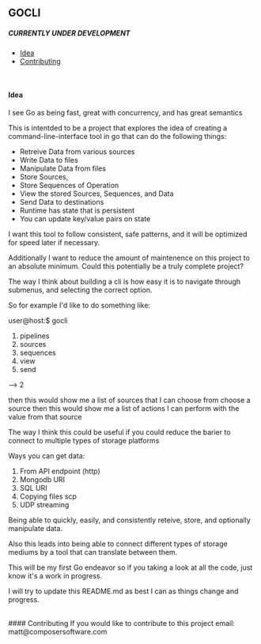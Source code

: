 ## GOCLI

##### CURRENTLY UNDER DEVELOPMENT

- [Idea](#idea)
- [Contributing](#contributing)

  
<br />

#### Idea

I see Go as being fast, great with concurrency, and has great semantics

This is intentded to be a project that explores the idea of creating a command-line-interface tool in go that can do the following things:
  - Retreive Data from various sources
  - Write Data to files
  - Manipulate Data from files
  - Store Sources, 
  - Store Sequences of Operation
  - View the stored Sources, Sequences, and Data
  - Send Data to destinations
  - Runtime has state that is persistent
  - You can update key/value pairs on state


I want this tool to follow consistent, safe patterns, and it will be optimized for speed later if necessary.

Additionally I want to reduce the amount of maintenence on this project to an absolute minimum. Could this potentially be a truly complete project?

The way I think about building a cli is how easy it is to navigate through submenus, and selecting the correct option.

So for example I'd like to do something like:

user@host:$ gocli

1) pipelines
2) sources
3) sequences
4) view
5) send

--> 2

then this would show me a list of sources that I can choose from
choose a source
then this would show me a list of actions I can perform with the value from that source

The way I think this could be useful if you could reduce the barier to connect to multiple types of storage platforms

Ways you can get data:

1. From API endpoint (http)
2. Mongodb URI
3. SQL URI
4. Copying files scp
5. UDP streaming

Being able to quickly, easily, and consistently reteive, store, and optionally manipulate data.

Also this leads into being able to connect different types of storage mediums by a tool that can translate between them.

This will be my first Go endeavor so if you taking a look at all the code, just know it's a work in progress.

I will try to update this README.md as best I can as things change and progress.

<br />  
#### Contributing
If you would like to contribute to this project email: matt@composersoftware.com

<br />  
